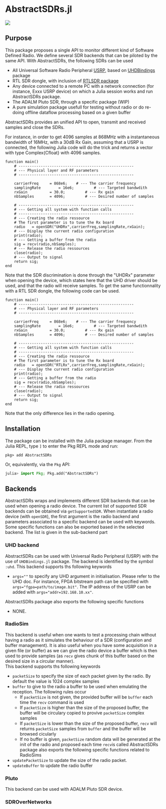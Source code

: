 # AbstractSDRs.jl

[![](https://img.shields.io/badge/docs-stable-blue.svg)](https://JuliaTelecom.github.io/AbstractSDRs.jl/dev/index.html)


## Purpose 

This package proposes a single API to monitor different kind of Software Defined Radio.  We define several SDR backends that can be piloted by the same API. With AbstractSDRs, the following SDRs can be used 
- All Universal Software Radio Peripheral [USRP](https://files.ettus.com/manual/), based on [UHDBindings](https://github.com/RGerzaguet/UHDBindings.jl) package
- RTL SDR dongle, with inclusion of [RTLSDR package](https://github.com/dressel/RTLSDR.jl)
- Any device connected to a remote PC with a network connection (for instance, Exxx USRP device) on which a Julia session works and run AbstractSDRs package.
- The ADALM Pluto SDR, through a specific package (WIP) 
- A pure simulation package usefull for testing without radio or do re-doing offline dataflow processing based on a given buffer 

AbstractSDRs provides an unified API to open, transmit and received samples and close the SDRs. 

For instance, in order to get 4096 samples at 868MHz with a instantaneous bandwidth of 16MHz, with a 30dB Rx Gain, assuming that a USRP is connected, the following Julia code will do the trick and returns a vector with type Complex{Cfloat} with 4096 samples.

	function main()
		# ---------------------------------------------------- 
		# --- Physical layer and RF parameters 
		# ---------------------------------------------------- 

		carrierFreq		= 868e6;	# --- The carrier frequency 	
		samplingRate		= 16e6;         # --- Targeted bandwdith 
		rxGain			= 30.0;         # --- Rx gain 
		nbSamples		= 4096;         # --- Desired number of samples
	
		# ---------------------------------------------------- 
		# --- Getting all system with function calls  
		# ---------------------------------------------------- 
		# --- Creating the radio ressource 
		# The first parameter is to tune the Rx board
		radio	= openSDR("UHDRx",carrierFreq,samplingRate,rxGain);
		# --- Display the current radio configuration
		print(radio);
		# --- Getting a buffer from the radio 
		sig	= recv(radio,nbSamples);
		# --- Release the radio ressources
		close(radio); 
		# --- Output to signal 
		return sig;
	end

Note that the SDR discrimination is done through the "UHDRx" parameter when opening the device, which states here that the UHD driver should be used, and that the radio will receive samples.
To get the same functionnality with a RTL SDR dongle, the following code can be used.

	function main()
		# ---------------------------------------------------- 
		# --- Physical layer and RF parameters 
		# ---------------------------------------------------- 

		carrierFreq		= 868e6;	# --- The carrier frequency 	
		samplingRate		= 16e6;         # --- Targeted bandwdith 
		rxGain			= 30.0;         # --- Rx gain 
		nbSamples		= 4096;         # --- Desired number of samples
	
		# ---------------------------------------------------- 
		# --- Getting all system with function calls  
		# ---------------------------------------------------- 
		# --- Creating the radio ressource 
		# The first parameter is to tune the Rx board
		radio	= openSDR("RTLRx",carrierFreq,samplingRate,rxGain);
		# --- Display the current radio configuration
		print(radio);
		# --- Getting a buffer from the radio 
		sig	= recv(radio,nbSamples);
		# --- Release the radio ressources
		close(radio); 
		# --- Output to signal 
		return sig;
	end

Note that the only difference lies in the radio opening.

## Installation

The package can be installed with the Julia package manager.
From the Julia REPL, type `]` to enter the Pkg REPL mode and run:

```
pkg> add AbstractSDRs 
```

Or, equivalently, via the `Pkg` API:

```julia
julia> import Pkg; Pkg.add("AbstractSDRs")
```

## Backends 

AbstractSDRs wraps and implements different SDR backends that can be used when opening a radio device. The current list of supported SDR backends can be obtained via `getSupportedSDR`. 
When instantiate a radio device (with `openSDR`), the first argument is the radio backend and parameters associated to a specific backend can be used with keywords. 
Some specific functions can also be exported based in the selected backend. The list is given in the sub-backend part  

### UHD backend 

AbstractSDRs can be used with Universal Radio Peripheral (USRP) with the use of `UHDBindings.jl` package. The backend is identified by the symbol `:uhd`. This backend supports ths following keywords 
- `args=""` to specify any UHD argument in initialisation. Please refer to the UHD doc. For instance, FPGA bitstream path can be specified with `args="fgpa=path/to/image.bit"`. The IP address of the USRP can be added with `args="addr=192.168.10.xx"`.   

AbstractSDRs package also exports the following specific functions
- NONE. 

### RadioSim

This backend is useful when one wants to test a processing chain without having a radio as it simulates the behaviour of a SDR (configuration and buffer management). It is also useful when you have some acquisition in a given file (or buffer) as we can give the radio device a buffer which is then used to provide samples (as `recv` gives chunk of this buffer based on the desired size in a circular manner).     
This backend supports ths following keywords
- `packetSize` to specify the size of each packet given by the radio. By default the value is 1024 complex samples 
- `buffer` to give to the radio a buffer to be used when emulating the reception. The following rules occur 
  - If `packetSize` is not given, the provided buffer will be `buffer` each time the `recv` command is used
  - If `packetSize` is higher than the size of the proposed buffer, the buffer will be circulary copied to provive `packetSize` complex samples 
  - If `packetSize` is lower than the size of the proposed buffer, `recv` will returns `packetSize` samples from `buffer` and the buffer will be browsed cicularly 
  - If no buffer is given, `packetSize` random data will be generated at the init of the radio and proposed each time `recv`is called
AbstractSDRs package also exports the following specific functions related to RadioSims
- `updatePacketSize` to update the size of the radio packet. 
- `updateBuffer` to update the radio buffer 

### Pluto 

This backend can be used with ADALM Pluto SDR device. 

### SDROverNetworks


